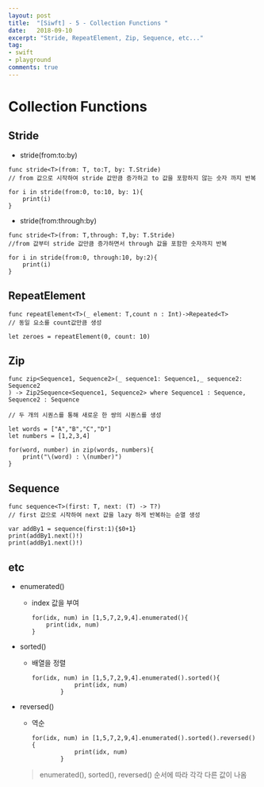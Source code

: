 ```yaml
---
layout: post
title:  "[Siwft] - 5 - Collection Functions "
date:   2018-09-10
excerpt: "Stride, RepeatElement, Zip, Sequence, etc..."
tag:
- swift
- playground
comments: true
---
```


# Collection Functions

## Stride
- stride(from:to:by)
```
func stride<T>(from: T, to:T, by: T.Stride)
// from 값으로 시작하여 stride 값만큼 증가하고 to 값을 포함하지 않는 숫자 까지 반복

for i in stride(from:0, to:10, by: 1){
	print(i)
}
```

- stride(from:through:by)
```
func stride<T>(from: T,through: T,by: T.Stride)
//from 값부터 stride 값만큼 증가하면서 through 값을 포함한 숫자까지 반복

for i in stride(from:0, through:10, by:2){
	print(i)
}
```

## RepeatElement
```
func repeatElement<T>(_ element: T,count n : Int)->Repeated<T>
// 동일 요소를 count값만큼 생성

let zeroes = repeatElement(0, count: 10)
```

## Zip
```
func zip<Sequence1, Sequence2>(_ sequence1: Sequence1,_ sequence2: Sequence2
) -> Zip2Sequence<Sequence1, Sequence2> where Sequence1 : Sequence, Sequence2 : Sequence

// 두 개의 시퀀스를 통해 새로운 한 쌍의 시퀀스를 생성

let words = ["A","B","C","D"]
let numbers = [1,2,3,4]

for(word, number) in zip(words, numbers){
	print("\(word) : \(number)")
}
```

## Sequence
```
func sequence<T>(first: T, next: (T) -> T?)
// first 값으로 시작하여 next 값을 lazy 하게 반복하는 순열 생성

var addBy1 = sequence(first:1){$0+1}
print(addBy1.next()!)
print(addBy1.next()!)
```

## etc
- enumerated()
	- index 값을 부여
		```
		for(idx, num) in [1,5,7,2,9,4].enumerated(){
			print(idx, num)
		}
		```
		
- sorted()
	- 배열을 정렬
		```
		for(idx, num) in [1,5,7,2,9,4].enumerated().sorted(){
					print(idx, num)
				}
		```
		
- reversed()
	- 역순
		```
		for(idx, num) in [1,5,7,2,9,4].enumerated().sorted().reversed(){
					print(idx, num)
				}
		```

	> enumerated(), sorted(), reversed() 순서에 따라 각각 다른 값이 나옴
